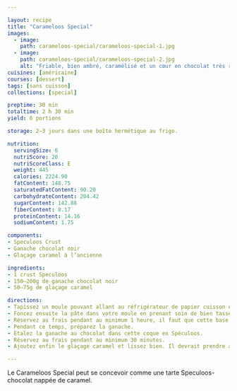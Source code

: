 ```yaml
---

layout: recipe
title: "Carameloos Special"
images:
  - image:
    path: carameloos-special/carameloos-special-1.jpg
  - image:
    path: carameloos-special/carameloos-special-2.jpg
    alt: "Friable, bien ambré, caramélisé et un cœur en chocolat très riche. C'est une véritable explosion de saveurs et textures en bouche"
cuisines: [américaine]
courses: [dessert]
tags: [sans cuisson]
collections: [special]

preptime: 30 min
totaltime: 2 h 30 min
yield: 6 portions

storage: 2–3 jours dans une boîte hermétique au frigo.

nutrition:
  servingSize: 6
  nutriScore: 20
  nutriScoreClass: E
  weight: 445
  calories: 2224.90
  fatContent: 148.75
  saturatedFatContent: 90.20
  carbohydrateContent: 204.42
  sugarContent: 142.88
  fiberContent: 8.17
  proteinContent: 14.16
  sodiumContent: 1.75

components:
- Speculoos Crust
- Ganache chocolat noir
- Glaçage caramel à l’ancienne

ingredients:
- 1 crust Speculoos
- 150–200g de ganache chocolat noir
- 50–75g de glaçage caramel

directions:
- Tapissez un moule pouvant allant au réfrigérateur de papier cuisson en minimisant au maximum les plis.
- Foncez ensuite la pâte dans votre moule en prenant soin de bien tasser la base et les bords. Les bords doivent être suffisamment hauts pour accueillir la ganache et le glaçage – après à vous d'adapter les proportions aux différentes étapes du montage si vous voyez que les bords ne le sont pas assez. 
- Réservez au frais pendant au minimum 1 heure, il faut que cette base soit suffisamment solide pour accueillir la ganache.
- Pendant ce temps, préparez la ganache.
- Étalez la ganache au chocolat dans cette coque en Spéculoos.
- Réservez au frais pendant au minimum 30 minutes.
- Ajoutez enfin le glaçage caramel et lissez bien. Il devrait prendre assez vite sans avoir besoin de passer au réfrigérateur.

---
```


Le Carameloos Special peut se concevoir comme une tarte Speculoos-chocolat nappée de caramel.